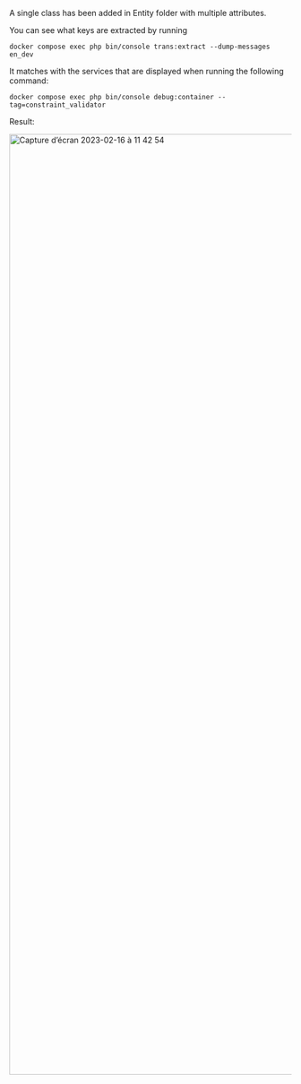 A single class has been added in Entity folder with multiple attributes.

You can see what keys are extracted by running

`docker compose exec php bin/console trans:extract --dump-messages en_dev`

It matches with the services that are displayed when running the following command:

`docker compose exec php bin/console debug:container --tag=constraint_validator`

Result:

<img width="1680" alt="Capture d’écran 2023-02-16 à 11 42 54" src="https://user-images.githubusercontent.com/5627752/219343406-e0fbb5a6-368a-4b76-b49a-e22aad16f34e.png">
